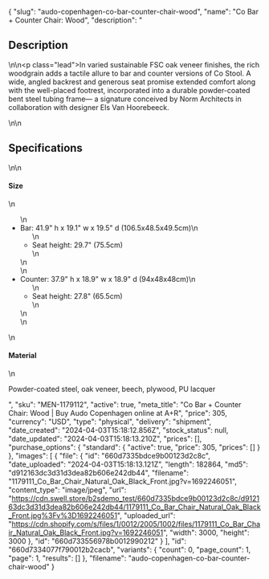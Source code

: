 {
  "slug": "audo-copenhagen-co-bar-counter-chair-wood",
  "name": "Co Bar + Counter Chair: Wood",
  "description": "<h2>Description</h2>\n<!-- split -->\n<p class=\"lead\">In varied sustainable FSC oak veneer finishes, the rich woodgrain adds a tactile allure to bar and counter versions of Co Stool. A wide, angled backrest and generous seat promise extended comfort along with the well-placed footrest, incorporated into a durable powder-coated bent steel tubing frame— a signature conceived by Norm Architects in collaboration with designer Els Van Hoorebeeck.</p>\n<!-- split -->\n<h2>Specifications</h2>\n<!-- split -->\n<h4>Size</h4>\n<ul>\n<li>Bar: 41.9\" h x 19.1\" w x 19.5\" d (106.5x48.5x49.5cm)\n<ul>\n<li>Seat height: 29.7\" (75.5cm)</li>\n</ul>\n</li>\n<li>Counter: 37.9\" h x 18.9\" w x 18.9\" d (94x48x48cm)\n<ul>\n<li>Seat height: 27.8\" (65.5cm)</li>\n</ul>\n</li>\n</ul>\n<h4>Material</h4>\n<p>Powder-coated steel, oak veneer, beech, plywood, PU lacquer</p>",
  "sku": "MEN-1179112",
  "active": true,
  "meta_title": "Co Bar + Counter Chair: Wood | Buy Audo Copenhagen online at A+R",
  "price": 305,
  "currency": "USD",
  "type": "physical",
  "delivery": "shipment",
  "date_created": "2024-04-03T15:18:12.856Z",
  "stock_status": null,
  "date_updated": "2024-04-03T15:18:13.210Z",
  "prices": [],
  "purchase_options": {
    "standard": {
      "active": true,
      "price": 305,
      "prices": []
    }
  },
  "images": [
    {
      "file": {
        "id": "660d7335bdce9b00123d2c8c",
        "date_uploaded": "2024-04-03T15:18:13.121Z",
        "length": 182864,
        "md5": "d912163dc3d31d3dea82b606e242db44",
        "filename": "1179111_Co_Bar_Chair_Natural_Oak_Black_Front.jpg?v=1692246051",
        "content_type": "image/jpeg",
        "url": "https://cdn.swell.store/b2sdemo_test/660d7335bdce9b00123d2c8c/d912163dc3d31d3dea82b606e242db44/1179111_Co_Bar_Chair_Natural_Oak_Black_Front.jpg%3Fv%3D1692246051",
        "uploaded_url": "https://cdn.shopify.com/s/files/1/0012/2005/1002/files/1179111_Co_Bar_Chair_Natural_Oak_Black_Front.jpg?v=1692246051",
        "width": 3000,
        "height": 3000
      },
      "id": "660d733556978b0012990212"
    }
  ],
  "id": "660d7334077f790012b2cacb",
  "variants": {
    "count": 0,
    "page_count": 1,
    "page": 1,
    "results": []
  },
  "filename": "audo-copenhagen-co-bar-counter-chair-wood"
}